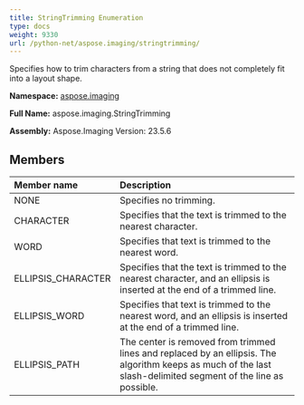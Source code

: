```yaml
---
title: StringTrimming Enumeration
type: docs
weight: 9330
url: /python-net/aspose.imaging/stringtrimming/
---
```


Specifies how to trim characters from a string that does not completely fit into a layout shape.

**Namespace:** [aspose.imaging](/imaging/python-net/aspose.imaging/)

**Full Name:** aspose.imaging.StringTrimming

**Assembly:**  Aspose.Imaging Version: 23.5.6

## **Members**
|**Member name**|**Description**|
| :- | :- |
|NONE|Specifies no trimming.|
|CHARACTER|Specifies that the text is trimmed to the nearest character.|
|WORD|Specifies that text is trimmed to the nearest word.|
|ELLIPSIS_CHARACTER|Specifies that the text is trimmed to the nearest character, and an ellipsis is inserted at the end of a trimmed line.|
|ELLIPSIS_WORD|Specifies that text is trimmed to the nearest word, and an ellipsis is inserted at the end of a trimmed line.|
|ELLIPSIS_PATH|The center is removed from trimmed lines and replaced by an ellipsis. The algorithm keeps as much of the last slash-delimited segment of the line as possible.|
